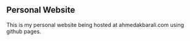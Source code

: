 ## Personal Website

This is my personal website being hosted at ahmedakbarali.com using github pages.


